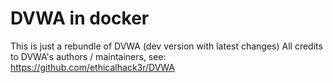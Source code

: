 # DVWA in docker

This is just a rebundle of DVWA (dev version with latest changes)
All credits to DVWA's authors / maintainers, see: https://github.com/ethicalhack3r/DVWA
